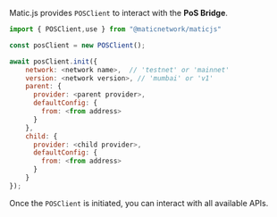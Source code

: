Matic.js provides `POSClient` to interact with the **PoS Bridge**.

```js
import { POSClient,use } from "@maticnetwork/maticjs"

const posClient = new POSClient();

await posClient.init({
    network: <network name>,  // 'testnet' or 'mainnet'
    version: <network version>, // 'mumbai' or 'v1'
    parent: {
      provider: <parent provider>,
      defaultConfig: {
        from: <from address>
      }
    },
    child: {
      provider: <child provider>,
      defaultConfig: {
        from: <from address>
      }
    }
});
```

Once the `POSClient` is initiated, you can interact with all available APIs.
